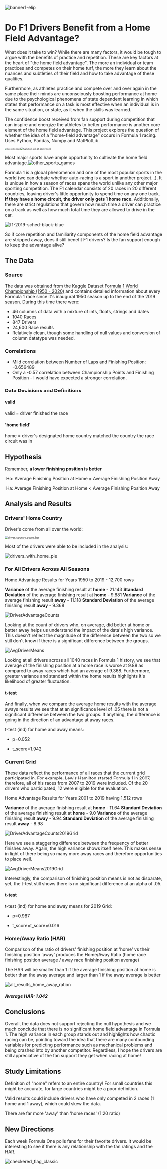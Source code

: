 ![banner1-elip](img/readme/banner1-elip.png)


# Do F1 Drivers Benefit from a Home Field Advantage?

What does it take to win? While there are many factors, it would be tough to argue with the benefits of practice and repetition. These are key factors at the heart of "the home field advantage". The more an individual or team practices and competes on their home turf, the more they learn about the nuances and subtleties of their field and how to take advantage of these qualities. 

Furthermore, as athletes practice and compete over and over again in the same place their minds are unconsciously boosting performance at home due to the psychological phenomena of state dependent learning in which states that performance on a task is most effective when an individual is in the same situation, or state, as it  when the skills was learned. 

The confidence boost received from fan support during competition that can inspire and energize the athletes to better performance is another core element of the home field advantage. This project explores the question of whether the idea of a "home-field advantage" occurs in Formula 1 racing. Uses Python, Pandas, Numpy and MatPlotLib.

<img src="img/readme/max_with_crowd.png" alt="max_with_crowd" style="zoom:40%;" /><img src="img/readme/hamilton_wc_at_silverstone.jpg" alt="hamilton_wc_at_silverstone" style="zoom:50%;" />


Most major sports have ample opportunity to cultivate the home field advantage.![other_sports_games](img/readme/other_sports_games.png)

Formula 1 is a global phenomenon and one of the most popular sports in the world (we can debate whether auto-racing is a sport in another project...). It is unique in how a season of races spans the world unlike any other major sporting competition. The F1 calendar consists of 20 races in 20 different countries, leaving driver's little opportunity to spend time on any one track. **If they have a home circuit, the driver only gets 1 home race.** Additionally, there are strict regulations that govern how much time a driver can practice on a track as well as how much total time they are allowed to drive in the car.

![f1-2019-sched-black-blue](img/readme/f1-2019-sched-black-blue.png)

So if core repetition and familiarity components of the home field advantage are stripped away, does it still benefit F1 drivers? Is the fan support enough to keep the advantage alive?



## The Data

### Source

The data was obtained from the Kaggle Dataset <a href='https://www.kaggle.com/rohanrao/formula-1-world-championship-1950-2020#constructor_results.csv'>Formula 1 World Championship (1950 - 2020)</a> and contains detailed information about every Formula 1 race since it's inaugural 1950 season up to the end of the 2019 season. During this time there were:

-  46 columns of data with a mixture of ints, floats, strings and dates
- 1040 Races
- 847 Drivers
- 24,600 Race results
- Relatively clean, though some handling of null values and conversion of column datatype was needed.

### Correlations

- Mild correlation between Number of Laps and Finishing Position: -0.656489
- Only a -0.57 correlation between Championship Points and Finishing Position - I would have expected a stronger correlation.

### Data Decisions and Definitions

#### valid

valid = driver finished the race

#### 'home field'

home = driver's designated home country matched the country the race circuit was in



## Hypothesis

Remember, **a lower finishing position is better**

​	Ho: Average Finishing Position at Home = Average Finishing Position Away

​	Ha: Average Finishing Position at Home < Average Finishing Position Away	



## Analysis and Results

### Drivers' Home Country

Driver's come from all over the world:

<img src="img/driver_country_count_bar.png" alt="driver_country_count_bar" style="zoom:60%;" />

Most of the drivers were able to be included in the analysis:

![drivers_with_home_pie](img/drivers_with_home_pie.png)



### For All Drivers Across All Seasons

Home Advantage Results for Years 1950 to 2019 - 12,700 rows

**Variance** of the average finishing result at **home**  - 21.143
**Standard Deviation** of the average finishing result at **home** -  9.881
**Variance** of the average finishing result **away** - 11.118
**Standard Deviation** of the average finishing result **away** - 9.368

![DriverAdvantageCounts](img/DriverAdvantageCountsAllYears.png)

Looking at the count of drivers who, on average, did better at home or better away helps us understand the impact of the data's high variance. This doesn't reflect the magnitude of the difference between the two so we still don't know if there is a significant difference between the groups.

![AvgDriverMeans](img/AvgDriverMeansAllYears.png)

Looking at all drivers across all 1040 races in Formula 1 history, we see that average of the finishing position at a home race is worse at 9.88 as compared to away races which had an average of 9.368. Furthermore, greater variance and standard within the home results highlights it's likelihood of greater fluctuation.

#### t-test

And finally, when we compare the average home results with the average aways results we see that at an significance level of .05 there is not a significant difference between the two groups. If anything, the difference is going in the direction of an advantage at away races.

t-test (ind) for home and away means: 

- p=0.052

- t_score=1.942

  

### Current Grid 

These data reflect the performance of all races that the current grid participated in. For example, Lewis Hamilton started Formula 1 in 2007, therefore, all of his races from 2007 to 2019 were included. Of the 20 drivers who participated, 12 were eligible for the evaluation.

Home Advantage Results for Years 2001 to 2019 having 1,512 rows

**Variance** of the average finishing result at **home**  - 11.64
**Standard Deviation** of the average finishing result at **home** -  9.0
**Variance** of the average finishing result **away** - 9.94
**Standard Deviation** of the average finishing result **away** - 8.98

![DriverAdvantageCounts2019Grid](img/DriverAdvantageCounts2019Grid.png)

Here we see a staggering difference between the frequency of better finishes away. Again, the high variance shows itself here. This makes sense in light of there being so many more away races and therefore opportunities to place well.

![AvgDriverMeans2019Grid](img/AvgDriverMeans2019Grid.png)

Interestingly, the comparison of finishing position means is not as disparate, yet, the t-test still shows there is no significant difference at an alpha of .05.

#### t-test

t-test (ind) for home and away means for 2019 Grid: 

- p=0.987

- t_score=t_score=0.016



### Home/Away Ratio (HAR)

Comparison of the ratio of drivers' finishing position at 'home' vs their finishing position 'away' produces the Home/Away Ratio (home race finishing position average / away race finishing position average)

The HAR will be smaller than 1 if the average finishing position at home is better than the away average and larger than 1 if the away average is better

![all_results_home_away_ration](img/all_results_home_away_rationAllYears.png)



##### 		Average HAR: 1.042



## Conclusions

Overall, the data does not support rejecting the null hypothesis and we much conclude that there is no significant home field advantage in Formula 1. The high variance in each group stands out and highlights how chaotic racing can be, pointing toward the idea that there are many confounding variables for predicting performance such as mechanical problems and being crashed into by another competitor. Regardless, I hope the drivers are still appreciative of the fan support they get when racing at home!

## Study Limitations

Definition of "home" refers to an entire country! For small countries this might be accurate, for large countries might be a poor definition.

Valid results could include drivers who have only competed in 2 races (1 home and 1 away), which could skew the data.

There are far more 'away' than 'home races' (1:20 ratio)

## New Directions

Each week Formula One polls fans for their favorite drivers. It would be interesting to see if there is any relationship with the fan ratings and the HAR.



![checkered_flag_classic](/home/cgridley/Galvanize/repos/capstones/Formula-One-Home-Advantage/img/readme/checkered_flag_classic.jpg)






















